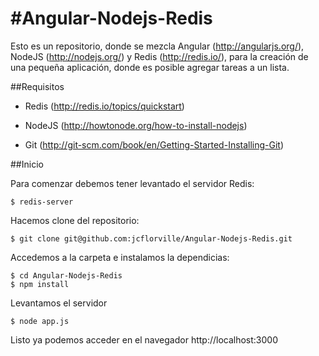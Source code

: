 #Angular-Nodejs-Redis
==========

Esto es un repositorio, donde se mezcla Angular (http://angularjs.org/), NodeJS (http://nodejs.org/) y Redis (http://redis.io/), para la creación de una pequeña aplicación, donde es posible agregar tareas a un lista.

##Requisitos

- Redis (http://redis.io/topics/quickstart)

- NodeJS (http://howtonode.org/how-to-install-nodejs)

- Git (http://git-scm.com/book/en/Getting-Started-Installing-Git)


##Inicio
	
Para comenzar debemos tener levantado el servidor Redis: 
	
	$ redis-server

Hacemos clone del repositorio:
	
	$ git clone git@github.com:jcflorville/Angular-Nodejs-Redis.git

Accedemos a la carpeta e instalamos la dependicias:

	$ cd Angular-Nodejs-Redis
	$ npm install

Levantamos el servidor 
	
	$ node app.js

Listo ya podemos acceder en el navegador http://localhost:3000